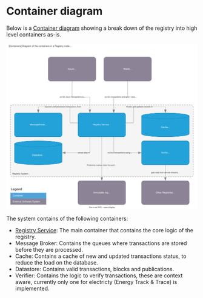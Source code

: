 # Container diagram

Below is a [Container diagram](https://c4model.com/#ContainerDiagram)
showing a break down of the registry into high level containers as-is.

![C4 Container diagram](./diagrams/container.drawio.svg)

The system contains of the following containers:
- [Registry Service](./registry_service.md): The main container that contains the core logic of the registry.
- Message Broker: Contains the queues where transactions are stored before they are processed.
- Cache: Contains a cache of new and updated transactions status, to reduce the load on the database.
- Datastore: Contains valid transactions, blocks and publications.
- Verifier: Contains the logic to verify transactions, these are context aware, currently only one for electricty (Energy Track & Trace) is implemented.
